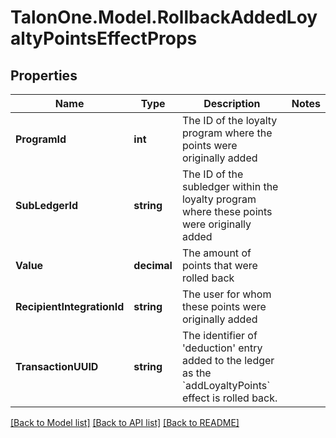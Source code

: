 
# TalonOne.Model.RollbackAddedLoyaltyPointsEffectProps

## Properties

Name | Type | Description | Notes
------------ | ------------- | ------------- | -------------
**ProgramId** | **int** | The ID of the loyalty program where the points were originally added | 
**SubLedgerId** | **string** | The ID of the subledger within the loyalty program where these points were originally added | 
**Value** | **decimal** | The amount of points that were rolled back | 
**RecipientIntegrationId** | **string** | The user for whom these points were originally added | 
**TransactionUUID** | **string** | The identifier of &#39;deduction&#39; entry added to the ledger as the &#x60;addLoyaltyPoints&#x60; effect is rolled back. | 

[[Back to Model list]](../README.md#documentation-for-models)
[[Back to API list]](../README.md#documentation-for-api-endpoints)
[[Back to README]](../README.md)

